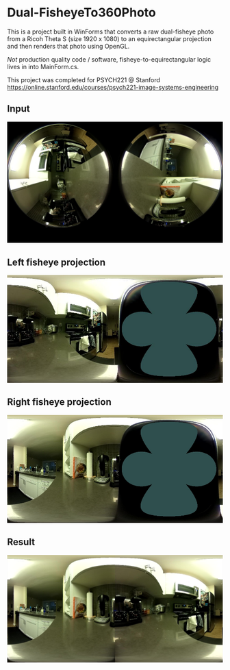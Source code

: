 # Dual-FisheyeTo360Photo

This is a project built in WinForms that converts a raw dual-fisheye photo from a Ricoh Theta S (size 1920 x 1080)
to an equirectangular projection and then renders that photo using OpenGL.

*Not* production quality code / software, fisheye-to-equirectangular logic lives in into MainForm.cs.

This project was completed for PSYCH221 @ Stanford https://online.stanford.edu/courses/psych221-image-systems-engineering

## Input
![Dual fisheye](./Presentation%20Slides/Raw.jpg)

## Left fisheye projection
![Left projection](./Presentation%20Slides/left.jpg)

## Right fisheye projection
![Right projection](./Presentation%20Slides/right.jpg)

## Result
![Stitched](./Presentation%20Slides/stitched.png)
